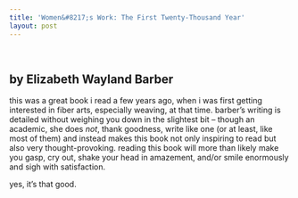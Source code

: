 ```yaml
---
title: 'Women&#8217;s Work: The First Twenty-Thousand Year'
layout: post
---
```


<div class="powells">
  <txp:wm_powells_img isbn="0393313484" /><br /> <txp:wm_powells_link isbn="0393313484" />
</div>

## by Elizabeth Wayland Barber 

this was a great book i read a few years ago, when i was first getting interested in fiber arts, especially weaving, at that time. barber&#8217;s writing is detailed without weighing you down in the slightest bit &#8211; though an academic, she does *not*, thank goodness, write like one (or at least, like most of them) and instead makes this book not only inspiring to read but also very thought-provoking. reading this book will more than likely make you gasp, cry out, shake your head in amazement, and/or smile enormously and sigh with satisfaction.

yes, it&#8217;s that good.